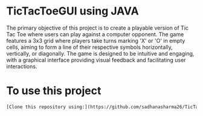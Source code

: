 # TicTacToeGUI using JAVA
 
The primary objective of this project is to create a playable version of Tic Tac Toe where users can play against a computer opponent. The game features a 3x3 grid where players take turns marking 'X' or 'O' in empty cells, aiming to form a line of their respective symbols horizontally, vertically, or diagonally. The game is designed to be intuitive and engaging, with a graphical interface providing visual feedback and facilitating user interactions.

# To use this project

```diff
[Clone this repository using:](https://github.com/sadhanasharma26/TicTacToeGUI_JAVA.git)
```

